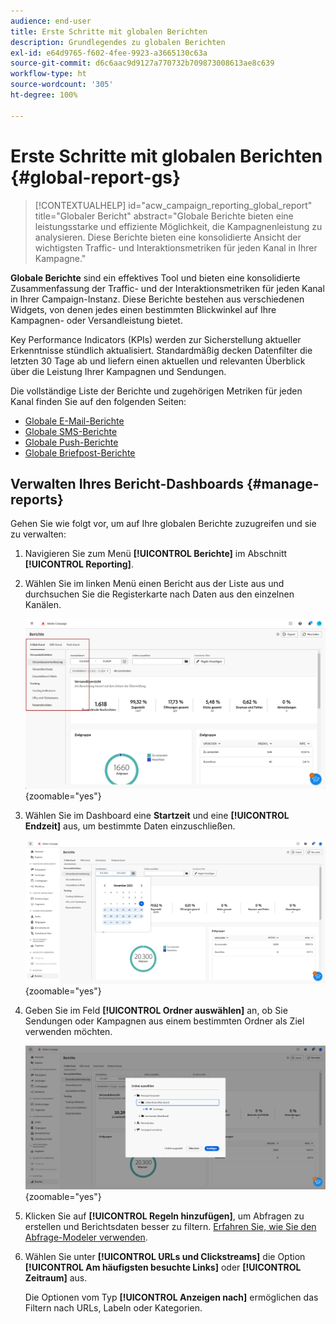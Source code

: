 ```yaml
---
audience: end-user
title: Erste Schritte mit globalen Berichten
description: Grundlegendes zu globalen Berichten
exl-id: e64d9765-f602-4fee-9923-a3665130c63a
source-git-commit: d6c6aac9d9127a770732b709873008613ae8c639
workflow-type: ht
source-wordcount: '305'
ht-degree: 100%

---
```


# Erste Schritte mit globalen Berichten {#global-report-gs}

>[!CONTEXTUALHELP]
>id="acw_campaign_reporting_global_report"
>title="Globaler Bericht"
>abstract="Globale Berichte bieten eine leistungsstarke und effiziente Möglichkeit, die Kampagnenleistung zu analysieren. Diese Berichte bieten eine konsolidierte Ansicht der wichtigsten Traffic- und Interaktionsmetriken für jeden Kanal in Ihrer Kampagne."

**Globale Berichte** sind ein effektives Tool und bieten eine konsolidierte Zusammenfassung der Traffic- und der Interaktionsmetriken für jeden Kanal in Ihrer Campaign-Instanz. Diese Berichte bestehen aus verschiedenen Widgets, von denen jedes einen bestimmten Blickwinkel auf Ihre Kampagnen- oder Versandleistung bietet.

Key Performance Indicators (KPIs) werden zur Sicherstellung aktueller Erkenntnisse stündlich aktualisiert. Standardmäßig decken Datenfilter die letzten 30 Tage ab und liefern einen aktuellen und relevanten Überblick über die Leistung Ihrer Kampagnen und Sendungen.

Die vollständige Liste der Berichte und zugehörigen Metriken für jeden Kanal finden Sie auf den folgenden Seiten:

* [Globale E-Mail-Berichte](global-report-email.md)
* [Globale SMS-Berichte](global-report-sms.md)
* [Globale Push-Berichte](global-report-push.md)
* [Globale Briefpost-Berichte](global-report-direct.md)

## Verwalten Ihres Bericht-Dashboards {#manage-reports}

Gehen Sie wie folgt vor, um auf Ihre globalen Berichte zuzugreifen und sie zu verwalten:

1. Navigieren Sie zum Menü **[!UICONTROL Berichte]** im Abschnitt **[!UICONTROL Reporting]**.

1. Wählen Sie im linken Menü einen Bericht aus der Liste aus und durchsuchen Sie die Registerkarte nach Daten aus den einzelnen Kanälen.

   ![Screenshot mit dem linken Menü und den Registerkarten für die Navigation durch die Daten in jedem Kanal](assets/global_report_manage_3.png){zoomable="yes"}

1. Wählen Sie im Dashboard eine **Startzeit** und eine **[!UICONTROL Endzeit]** aus, um bestimmte Daten einzuschließen.

   ![Screenshot mit Dashboard mit Optionen zur Auswahl der Start- und Endzeit für das Daten-Targeting](assets/global_report_manage_1.png){zoomable="yes"}

1. Geben Sie im Feld **[!UICONTROL Ordner auswählen]** an, ob Sie Sendungen oder Kampagnen aus einem bestimmten Ordner als Ziel verwenden möchten.

   ![Screenshot mit dem Feld „Ordner auswählen“ für die Auswahl von Sendungen oder Kampagnen](assets/global_report_manage_2.png){zoomable="yes"}

1. Klicken Sie auf **[!UICONTROL Regeln hinzufügen]**, um Abfragen zu erstellen und Berichtsdaten besser zu filtern. [Erfahren Sie, wie Sie den Abfrage-Modeler verwenden](../query/query-modeler-overview.md).

1. Wählen Sie unter **[!UICONTROL URLs und Clickstreams]** die Option **[!UICONTROL Am häufigsten besuchte Links]** oder **[!UICONTROL Zeitraum]** aus.

   Die Optionen vom Typ **[!UICONTROL Anzeigen nach]** ermöglichen das Filtern nach URLs, Labeln oder Kategorien.